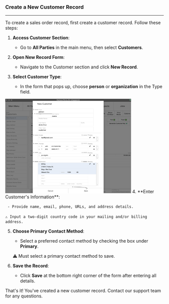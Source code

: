 ### Create a New Customer Record
____________________________________
To create a sales order record, first create a customer record. Follow these steps:

1. **Access Customer Section**:
    
    - Go to **All Parties** in the main menu, then select **Customers**.
2. **Open New Record Form**:
    
    - Navigate to the Customer section and click **New Record**.
3. **Select Customer Type**:
    
    - In the form that pops up, choose **person** or **organization** in the Type field.

<img src="https://github.com/Fx-Professional-Services/HorizonDocs/blob/main/assets/7_create_customer_record.png" width="400" height="300">
4. **Enter Customer's Information**:
	
	 - Provide name, email, phone, URLs, and address details.
    
    ⚠️ Input a two-digit country code in your mailing and/or billing address.
    
5. **Choose Primary Contact Method**:
    
    - Select a preferred contact method by checking the box under **Primary**. 
    
    ⚠️ Must select a primary contact method to save.
6. **Save the Record**:
    
    - Click **Save** at the bottom right corner of the form after entering all details.

That's it! You've created a new customer record. Contact our support team for any questions.